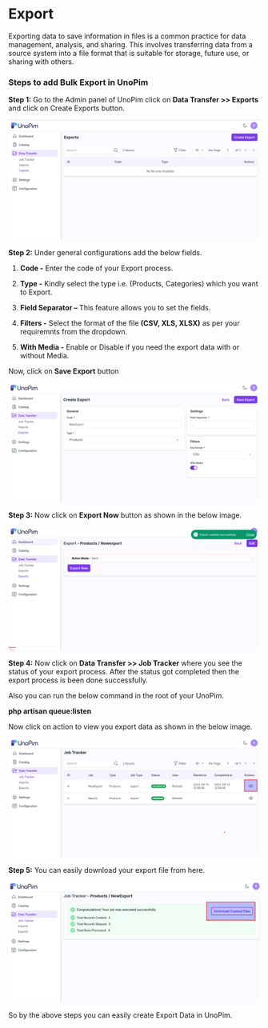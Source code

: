 # Export 

Exporting data to save information in files is a common practice for data management, analysis, and sharing. This involves transferring data from a source system into a file format that is suitable for storage, future use, or sharing with others. 

### Steps to add Bulk Export in UnoPim

**Step 1:** Go to the Admin panel of UnoPim click on **Data Transfer >> Exports** and click on Create Exports button.

   ![Create Export](../../assets/1.0/images/data-transfer/createExport.png)

**Step 2:** Under general configurations add the below fields.

1) **Code -** Enter the code of your Export process.

2) **Type -** Kindly select the type i.e. (Products, Categories) which you want to Export.

3) **Field Separator –** This feature allows you to set the fields. 

4) **Filters -** Select the format of the file **(CSV, XLS, XLSX)** as per your requiremnts from the dropdown.

5) **With Media -** Enable or Disable if you need the export data with or without Media. 

Now, click on **Save Export** button

   ![Save Export](../../assets/1.0/images/data-transfer/saveExport.png)

**Step 3:** Now click on **Export Now** button as shown in the below image.

   ![Export Now](../../assets/1.0/images/data-transfer/exportNow.png)

**Step 4:** Now click on **Data Transfer >> Job Tracker** where you see the status of your export process. After the status got completed then the export process is been done successfully.

Also you can run the below command in the root of your UnoPim.

**php artisan queue:listen**

Now click on action to view you export data as shown in the below image.

   ![Export Now](../../assets/1.0/images/data-transfer/action.png)

**Step 5:** You can easily download your export file from here.

   ![Export Output](../../assets/1.0/images/data-transfer/exportOutput.png)

So by the above steps you can easily create Export Data in UnoPim.   



